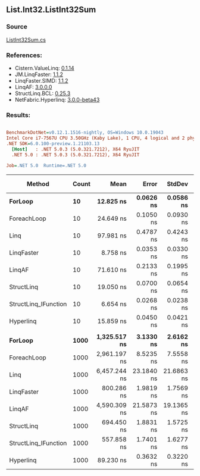 ﻿## List.Int32.ListInt32Sum

### Source
[ListInt32Sum.cs](../LinqBenchmarks/List/Int32/ListInt32Sum.cs)

### References:
- Cistern.ValueLinq: [0.1.14](https://www.nuget.org/packages/Cistern.ValueLinq/0.1.14)
- JM.LinqFaster: [1.1.2](https://www.nuget.org/packages/JM.LinqFaster/1.1.2)
- LinqFaster.SIMD: [1.1.2](https://www.nuget.org/packages/LinqFaster.SIMD/1.0.3)
- LinqAF: [3.0.0.0](https://www.nuget.org/packages/LinqAF/3.0.0.0)
- StructLinq.BCL: [0.25.3](https://www.nuget.org/packages/StructLinq.BCL/0.25.3)
- NetFabric.Hyperlinq: [3.0.0-beta43](https://www.nuget.org/packages/NetFabric.Hyperlinq/3.0.0-beta43)

### Results:
``` ini

BenchmarkDotNet=v0.12.1.1516-nightly, OS=Windows 10.0.19043
Intel Core i7-7567U CPU 3.50GHz (Kaby Lake), 1 CPU, 4 logical and 2 physical cores
.NET SDK=6.0.100-preview.1.21103.13
  [Host]   : .NET 5.0.3 (5.0.321.7212), X64 RyuJIT
  .NET 5.0 : .NET 5.0.3 (5.0.321.7212), X64 RyuJIT

Job=.NET 5.0  Runtime=.NET 5.0  

```
|               Method | Count |         Mean |      Error |     StdDev | Ratio | RatioSD |  Gen 0 | Gen 1 | Gen 2 | Allocated |
|--------------------- |------ |-------------:|-----------:|-----------:|------:|--------:|-------:|------:|------:|----------:|
|              **ForLoop** |    **10** |    **12.825 ns** |  **0.0626 ns** |  **0.0586 ns** |  **1.00** |    **0.00** |      **-** |     **-** |     **-** |         **-** |
|          ForeachLoop |    10 |    24.649 ns |  0.1050 ns |  0.0930 ns |  1.92 |    0.01 |      - |     - |     - |         - |
|                 Linq |    10 |    97.981 ns |  0.4787 ns |  0.4243 ns |  7.64 |    0.04 | 0.0191 |     - |     - |      40 B |
|           LinqFaster |    10 |     8.758 ns |  0.0353 ns |  0.0330 ns |  0.68 |    0.00 |      - |     - |     - |         - |
|               LinqAF |    10 |    71.610 ns |  0.2133 ns |  0.1995 ns |  5.58 |    0.03 |      - |     - |     - |         - |
|           StructLinq |    10 |    19.050 ns |  0.0700 ns |  0.0654 ns |  1.49 |    0.01 | 0.0153 |     - |     - |      32 B |
| StructLinq_IFunction |    10 |     6.654 ns |  0.0268 ns |  0.0238 ns |  0.52 |    0.00 |      - |     - |     - |         - |
|            Hyperlinq |    10 |    15.859 ns |  0.0450 ns |  0.0421 ns |  1.24 |    0.01 |      - |     - |     - |         - |
|                      |       |              |            |            |       |         |        |       |       |           |
|              **ForLoop** |  **1000** | **1,325.517 ns** |  **3.1330 ns** |  **2.6162 ns** |  **1.00** |    **0.00** |      **-** |     **-** |     **-** |         **-** |
|          ForeachLoop |  1000 | 2,961.197 ns |  8.5235 ns |  7.5558 ns |  2.23 |    0.01 |      - |     - |     - |         - |
|                 Linq |  1000 | 6,457.244 ns | 23.1840 ns | 21.6863 ns |  4.87 |    0.02 | 0.0153 |     - |     - |      40 B |
|           LinqFaster |  1000 |   800.286 ns |  1.9819 ns |  1.7569 ns |  0.60 |    0.00 |      - |     - |     - |         - |
|               LinqAF |  1000 | 4,590.309 ns | 21.5873 ns | 19.1365 ns |  3.46 |    0.02 |      - |     - |     - |         - |
|           StructLinq |  1000 |   694.450 ns |  1.8831 ns |  1.5725 ns |  0.52 |    0.00 | 0.0153 |     - |     - |      32 B |
| StructLinq_IFunction |  1000 |   557.858 ns |  1.7401 ns |  1.6277 ns |  0.42 |    0.00 |      - |     - |     - |         - |
|            Hyperlinq |  1000 |    89.230 ns |  0.3632 ns |  0.3220 ns |  0.07 |    0.00 |      - |     - |     - |         - |
